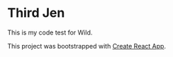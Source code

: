 # Third Jen

This is my code test for Wild.

This project was bootstrapped with [Create React App](https://github.com/facebook/create-react-app).
